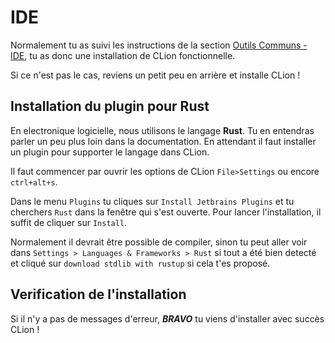 # IDE

Normalement tu as suivi les instructions de la section [Outils Communs - IDE](outils_communs/ide.html), tu as donc une installation de CLion fonctionnelle.

Si ce n'est pas le cas, reviens un petit peu en arrière et installe CLion !

## Installation du plugin pour Rust

En electronique logicielle, nous utilisons le langage **Rust**. Tu en entendras parler un peu plus loin dans la documentation. En attendant il faut installer un plugin pour supporter le langage dans CLion.

Il faut commencer par ouvrir les options de CLion `File>Settings` ou encore `ctrl+alt+s`.

Dans le menu `Plugins` tu cliques sur `Install Jetbrains Plugins` et tu cherchers `Rust` dans la fenêtre qui s'est ouverte. Pour lancer l'installation, il suffit de cliquer sur `Install`.

Normalement il devrait être possible de compiler, sinon tu peut aller voir dans `Settings > Languages & Frameworks > Rust` si tout a été bien detecté et cliqué sur `download stdlib with rustup` si cela t'es proposé.

## Verification de l'installation

Si il n'y a pas de messages d'erreur, ***BRAVO*** tu viens d'installer avec succès CLion !
